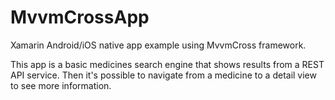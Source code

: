 # MvvmCrossApp
Xamarin Android/iOS native app example using MvvmCross framework.

This app is a basic medicines search engine that shows results from a REST API service. Then it's possible to navigate from a medicine to a detail view to see more information.
